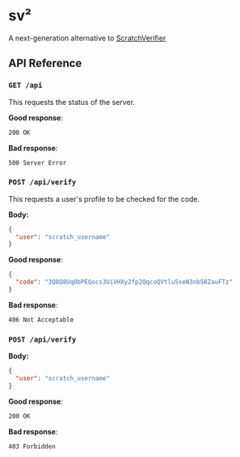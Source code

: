 # sv²

A next-generation alternative to [ScratchVerifier](http://scratchverifier.ddns.net:8888/site)

## API Reference

### `GET /api`

This requests the status of the server.

**Good response**:

```bash
200 OK
```

**Bad response**:

```bash
500 Server Error
```

### `POST /api/verify`

This requests a user's profile to be checked for the code.

**Body:**

```json
{
  "user": "scratch_username"
}
```

**Good response**:

```json
{
  "code": "3Q8Q8UqObPEQocs3UiVHXy2fp2QqcoQVtlu5seN3nb5BZauFTz"
}
```

**Bad response**:

```bash
406 Not Acceptable
```

### `POST /api/verify`

**Body:**

```json
{
  "user": "scratch_username"
}
```

**Good response**:

```bash
200 OK
```

**Bad response**:

```bash
403 Forbidden
```
